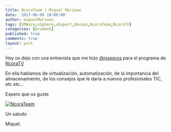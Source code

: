 ```yaml
---
title: NcoraTeam | Miquel Mariano
date: '2017-06-09 18:00:00'
author: miquelMariano
tags: [VMWare,vSphere,vExpert,devops,NcoraTeam,NcoraTV]
categories: [prueba1]
published: true
comments: true
layout: post
---
```


Hoy os dejo con una entrevista que me hizo [@josepros](https://twitter.com/josepros) para el programa de [NcoraTV](https://www.youtube.com/channel/UCgOZpO7E3HEh0nHH2JSJOPA)

En ella hablamos de virtualización, automatización, de la importancia del almacenamiento, de los consejos que le daría a nuevos profesionales TIC, etc etc...

Espero que os guste

[![NcoraTeam](https://img.youtube.com/vi/OL7RC8_KI1A/0.jpg)](https://www.youtube.com/watch?v=OL7RC8_KI1A "#NcoraTeam")

Un saludo

Miquel.